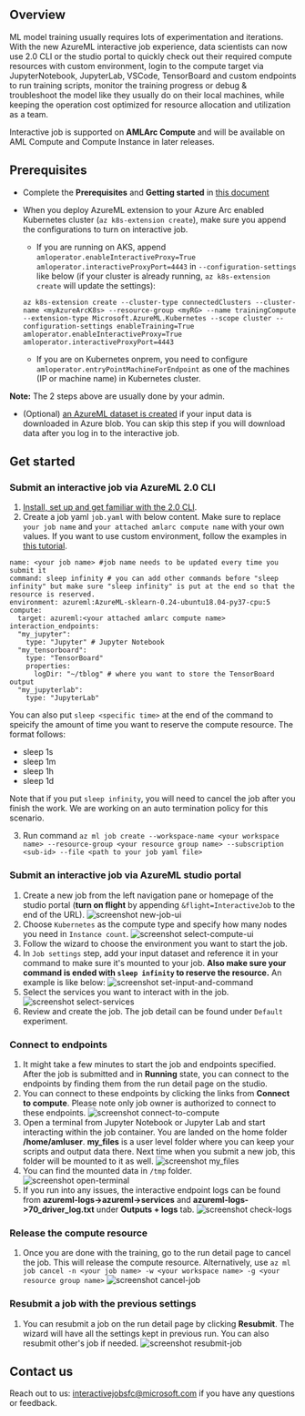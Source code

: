 ## Overview
ML model training usually requires lots of experimentation and iterations. With the new AzureML interactive job experience, data scientists can now use 2.0 CLI or the studio portal to quickly check out their required compute resources with custom environment, login to the compute target via JupyterNotebook, JupyterLab, VSCode, TensorBoard and custom endpoints to run training scripts, monitor the training progress or debug & troubleshoot the model like they usually do on their local machines, while keeping the operation cost optimized for resource allocation and utilization as a team.

Interactive job is supported on **AMLArc Compute** and will be available on AML Compute and Compute Instance in later releases.

## Prerequisites
- Complete the **Prerequisites** and **Getting started** in [this document](https://github.com/Azure/AML-Kubernetes)
- When you deploy AzureML extension to your Azure Arc enabled Kubernetes cluster (`az k8s-extension create`), make sure you append the configurations to turn on interactive job.
    - If you are running on AKS, append `amloperator.enableInteractiveProxy=True amloperator.interactiveProxyPort=4443` in `--configuration-settings` like below (if your cluster is already running, `az k8s-extension create` will update the settings):

    ```
    az k8s-extension create --cluster-type connectedClusters --cluster-name <myAzureArcK8s> --resource-group <myRG> --name trainingCompute --extension-type Microsoft.AzureML.Kubernetes --scope cluster --configuration-settings enableTraining=True amloperator.enableInteractiveProxy=True amloperator.interactiveProxyPort=4443
    ```
    - If you are on Kubernetes onprem, you need to configure `amloperator.entryPointMachineForEndpoint` as one of the machines (IP or machine name) in Kubernetes cluster.

**Note:** The 2 steps above are usually done by your admin.
- (Optional) [an AzureML dataset is created](https://docs.microsoft.com/azure/machine-learning/how-to-connect-data-ui) if your input data is downloaded in Azure blob. You can skip this step if you will download data after you log in to the interactive job.

## Get started
### Submit an interactive job via AzureML 2.0 CLI
1. [Install, set up and get familiar with the 2.0 CLI](https://docs.microsoft.com/azure/machine-learning/how-to-configure-cli).
1. Create a job yaml `job.yaml` with below content. Make sure to replace `your job name` and `your attached amlarc compute name` with your own values. If you want to use custom environment, follow the examples in [this tutorial](https://docs.microsoft.com/azure/machine-learning/how-to-train-cli). 
```dotnetcli
name: <your job name> #job name needs to be updated every time you submit it
command: sleep infinity # you can add other commands before "sleep infinity" but make sure "sleep infinity" is put at the end so that the resource is reserved.
environment: azureml:AzureML-sklearn-0.24-ubuntu18.04-py37-cpu:5
compute:
  target: azureml:<your attached amlarc compute name>
interaction_endpoints:
  "my_jupyter":
    type: "Jupyter" # Jupyter Notebook
  "my_tensorboard":
    type: "TensorBoard"
    properties:
      logDir: "~/tblog" # where you want to store the TensorBoard output 
  "my_jupyterlab":
    type: "JupyterLab"
```
You can also put `sleep <specific time>` at the end of the command to speicify the amount of time you want to reserve the compute resource. The format follows: 
* sleep 1s
* sleep 1m
* sleep 1h
* sleep 1d
 
 Note that if you put `sleep infinity`, you will need to cancel the job after you finish the work. We are working on an auto termination policy for this scenario. 
 
3. Run command `az ml job create --workspace-name <your workspace name> --resource-group <your resource group name> --subscription <sub-id> --file <path to your job yaml file> `

### Submit an interactive job via AzureML studio portal
1. Create a new job from the left navigation pane or homepage of the studio portal (**turn on flight** by appending `&flight=InteractiveJob` to the end of the URL).
![screenshot new-job-ui](./media/new-job.png)
1. Choose `Kubernetes` as the compute type and specify how many nodes you need in `Instance count`.
![screenshot select-compute-ui](./media/compute-amlarc.png)
1. Follow the wizard to choose the environment you want to start the job.
1. In `Job settings` step, add your input dataset and reference it in your command to make sure it's mounted to your job. **Also make sure your command is ended with `sleep infinity` to reserve the resource.** An example is like below:
![screenshot set-input-and-command](./media/input-command.png)
1. Select the services you want to interact with in the job.
![screenshot select-services](./media/select-services.png)
1. Review and create the job. The job detail can be found under `Default` experiment.


### Connect to endpoints
1. It might take a few minutes to start the job and endpoints specified. After the job is submitted and in **Running** state, you can connect to the endpoints by finding them from the run detail page on the studio.
1. You can connect to these endpoints by clicking the links from **Connect to compute**. Please note only job owner is authorized to connect to these endpoints.
![screenshot connect-to-compute](./media/connect-to-compute.png)
1. Open a terminal from Jupyter Notebook or Jupyter Lab and start interacting within the job container. You are landed on the home folder **/home/amluser**. **my_files** is a user level folder where you can keep your scripts and output data there. Next time when you submit a new job, this folder will be mounted to it as well.
![screenshot my_files](./media/my_files.png)
1. You can find the mounted data in `/tmp` folder.
![screenshot open-terminal](./media/open-terminal.png) 
1. If you run into any issues, the interactive endpoint logs can be found from **azureml-logs->azureml->services** and **azureml-logs->70_driver_log.txt** under **Outputs + logs** tab.
![screenshot check-logs](./media/logs.png)

### Release the compute resource
1. Once you are done with the training, go to the run detail page to cancel the job. This will release the compute resource. Alternatively, use `az ml job cancel -n <your job name> -w <your workspace name> -g <your resource group name>`
![screenshot cancel-job](./media/cancel-job.png)

### Resubmit a job with the previous settings
1. You can resubmit a job on the run detail page by clicking **Resubmit**. The wizard will have all the settings kept in previous run. You can also resubmit other's job if needed.
![screenshot resubmit-job](./media/resubmit-job.png)

## Contact us
Reach out to us: interactivejobsfc@microsoft.com if you have any questions or feedback.
